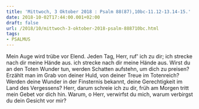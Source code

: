 ```yaml
---
title: 'Mittwoch, 3 Oktober 2018 : Psalm 88(87),10bc-11.12-13.14-15.'
date: 2018-10-02T17:44:00.001+02:00
draft: false
url: /2018/10/mittwoch-3-oktober-2018-psalm-888710bc.html
tags: 
- PSALMUS
---
```


Mein Auge wird trübe vor Elend. Jeden Tag, Herr, ruf' ich zu dir; ich strecke nach dir meine Hände aus. ich strecke nach dir meine Hände aus. Wirst du an den Toten Wunder tun, werden Schatten aufstehn, um dich zu preisen? Erzählt man im Grab von deiner Huld, von deiner Treue im Totenreich? Werden deine Wunder in der Finsternis bekannt, deine Gerechtigkeit im Land des Vergessens? Herr, darum schreie ich zu dir, früh am Morgen tritt mein Gebet vor dich hin. Warum, o Herr, verwirfst du mich, warum verbirgst du dein Gesicht vor mir?